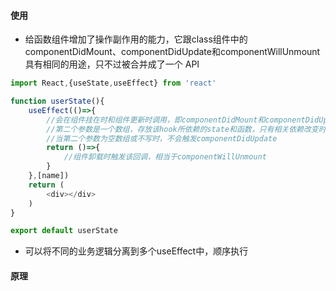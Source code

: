#### 使用

- 给函数组件增加了操作副作用的能力，它跟class组件中的componentDidMount、componentDidUpdate和componentWillUnmount具有相同的用途，只不过被合并成了一个 API

```js
import React,{useState,useEffect} from 'react'

function userState(){
    useEffect(()=>{
        //会在组件挂在时和组件更新时调用，即componentDidMount和componentDidUpdate
        //第二个参数是一个数组，存放该hook所依赖的state和函数，只有相关依赖改变时才触发componentDidUpdate重新渲染页面
        //当第二个参数为空数组或不写时，不会触发componentDidUpdate
        return ()=>{
            //组件卸载时触发该回调，相当于componentWillUnmount
        }
    },[name])
    return (
        <div></div>
    )
}

export default userState
```

- 可以将不同的业务逻辑分离到多个useEffect中，顺序执行

#### 原理